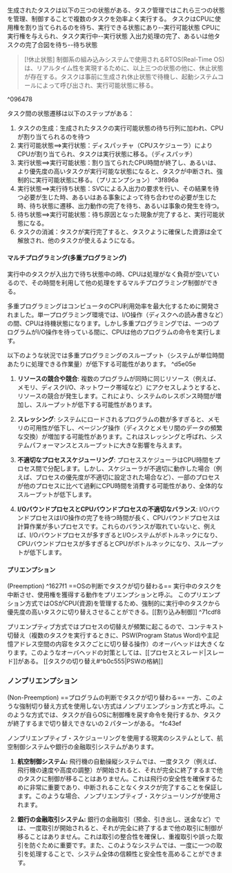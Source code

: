 生成されたタスクは以下の三つの状態がある、タスク管理ではこれら三つの状態を管理、制御することで複数のタスクを効率よく実行する。
タスクはCPUに使用権を割り当てられるのを待ち、実行できる状態にあり--実行可能状態
CPUに実行権を与えられ、タスク実行中--実行状態
入出力処理の完了、あるいは他タスクの完了合図を待ち--待ち状態

> [!休止状態] 
> 制御系の組み込みシステムで使用されるRTOS(Real-Time OS)は、リアルタイム性を実現するために、以上三つの状態の他に、休止状態が存在する。タスクは事前に生成され休止状態で待機し、起動システムコールによって呼び出され、実行可能状態に移る。

^096478


タスク間の状態遷移は以下のステップがある：
1. タスクの生成：生成されたタスクの実行可能状態の待ち行列に加われ、CPUが割り当てられるのを待つ
2. 実行可能状態==>実行状態：ディスパッチャ（CPUスケジューラ）によりCPUが割り当てられ、タスクは実行状態に移る。（ディスパッチ）
3. 実行状態==>実行可能状態：割り当てられたCPU時間が終了し、あるいは、より優先度の高いタスクが実行可能な状態になると、タスクが中断され、強制的に実行可能状態に移る。（プリエンプション） ^3f896a
4. 実行状態==>実行待ち状態：SVCによる入出力の要求を行い、その結果を待つ必要が生じた時、あるいはある事象によって待ち合わせの必要が生じた時、待ち状態に遷移、出力動作の完了を待ち、あるいは事象の発生を待つ。
5. 待ち状態==>実行可能状態：待ち原因となった現象が完了すると、実行可能状態になる。
6. タスクの消滅：タスクが実行完了すると、タスクように確保した資源は全て解放され、他のタスクが使えるようになる。

#### マルチプログラミング(多重プログラミング)
実行中のタスクが入出力で待ち状態中の時、CPUは処理がなく負荷が空いているので、その時間を利用して他の処理をするマルチプログラミング制御ができる。

多重プログラミングはコンピュータのCPU利用効率を最大化するために開発されました。単一プログラミング環境では、I/O操作（ディスクへの読み書きなど）の間、CPUは待機状態になります。しかし多重プログラミングでは、一つのプログラムがI/O操作を待っている間に、CPUは他のプログラムの命令を実行します。

以下のような状況では多重プログラミングのスループット（システムが単位時間あたりに処理できる作業量）が低下する可能性があります。 ^d5e05e

1. **リソースの競合や競合**: 複数のプログラムが同時に同じリソース（例えば、メモリ、ディスクI/O、ネットワーク帯域など）にアクセスしようとすると、リソースの競合が発生します。これにより、システムのレスポンス時間が増加し、スループットが低下する可能性があります。
    
2. **スレッシング**: システムにロードされるプログラムの数が多すぎると、メモリの可用性が低下し、ページング操作（ディスクとメモリ間のデータの頻繁な交換）が増加する可能性があります。これはスレッシングと呼ばれ、システムパフォーマンスとスループットに大きな影響を与えます。
    
3. **不適切なプロセススケジューリング**: プロセススケジューラはCPU時間をプロセス間で分配します。しかし、スケジューラが不適切に動作した場合（例えば、プロセスの優先度が不適切に設定された場合など）、一部のプロセスが他のプロセスに比べて過剰にCPU時間を消費する可能性があり、全体的なスループットが低下します。
    
4. **I/OバウンドプロセスとCPUバウンドプロセスの不適切なバランス**: I/OバウンドプロセスはI/O操作の完了を待つ時間が長く、CPUバウンドプロセスは計算作業が多いプロセスです。これらのバランスが取れていないと、例えば、I/Oバウンドプロセスが多すぎるとI/Oシステムがボトルネックになり、CPUバウンドプロセスが多すぎるとCPUがボトルネックになり、スループットが低下します。
#### プリエンプション
(Preemption)
^1627f1
==OSの判断でタスクが切り替わる==
実行中のタスクを中断させ、使用権を獲得する動作をプリエンプションと呼ぶ。
このプリエンプション方式ではOSがCPU(資源)を管理するため、強制的に実行中のタスクから優先度の高いタスクに切り替えさせることができる。[[割り込み制御]] ^71cdf8

プリエンプティブ方式ではプロセスの切替えが頻繁に起こるので、コンテキスト切替え（複数のタスクを実行するときに、PSW(Program Status Word)や主記憶アドレス空間の内容をタスクごとに切り替る操作）のオーバヘッドは大きくなります。このようなオーバヘッドの対策としては、[[プロセスとスレード|スレード]]がある。
[[タスクの切り替え#^b0c555|PSWの格納]]


### ノンプリエンプション
(Non-Preemption)
==プログラムの判断でタスクが切り替わる==
一方、このような強制切り替え方式を使用しない方式はノンプリエンプション方式と呼ぶ。このような方式では、タスクが自らOSに制御権を戻す命令を発行するか、タスクが終了するまで切り替えできないの２パターンがある。 ^fc43ef

ノンプリエンプティブ・スケジューリングを使用する現実のシステムとして、航空制御システムや銀行の金融取引システムがあります。

1. **航空制御システム:** 飛行機の自動操縦システムでは、一度タスク（例えば、飛行機の速度や高度の調整）が開始されると、それが完全に終了するまで他のタスクに制御が移ることはありません。これは飛行の安全性を確保するために非常に重要であり、中断されることなくタスクが完了することを保証します。このような場合、ノンプリエンプティブ・スケジューリングが使用されます。
    
2. **銀行の金融取引システム:** 銀行の金融取引（預金、引き出し、送金など）では、一度取引が開始されると、それが完全に終了するまで他の取引に制御が移ることはありません。これは取引の整合性を確保し、重複取引や誤った取引を防ぐために重要です。また、このようなシステムでは、一度に一つの取引を処理することで、システム全体の信頼性と安全性を高めることができます。
